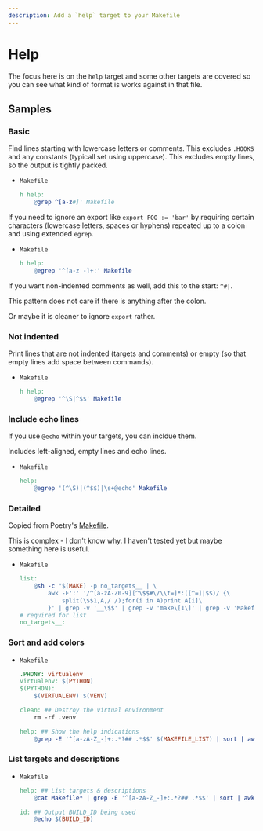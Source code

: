 ```yaml
---
description: Add a `help` target to your Makefile
---
```

# Help

The focus here is on the `help` target and some other targets are covered so you can see what kind of format is works against in that file.


## Samples

### Basic

Find lines starting with lowercase letters or comments. This excludes `.HOOKS` and any constants (typicall set using uppercase). This excludes empty lines, so the output is tightly packed.

- `Makefile`
	```mk
	h help:
		@grep ^[a-z#]' Makefile
	```

If you need to ignore an export like `export FOO := 'bar'` by requiring certain characters (lowercase letters, spaces or hyphens) repeated up to a colon and using extended `egrep`.

- `Makefile`
	```mk
	h help:
		@egrep '^[a-z -]+:' Makefile
	```

If you want non-indented comments as well, add this to the start: `^#|`.

This pattern does not care if there is anything after the colon.

Or maybe it is cleaner to ignore `export` rather.

### Not indented

Print lines that are not indented (targets and comments) or empty (so that empty lines add space between commands).

- `Makefile`
	```mk
	h help:
		@egrep '^\S|^$$' Makefile
	```

### Include echo lines

If you use `@echo` within your targets, you can incldue them.

Includes left-aligned, empty lines and echo lines.

- `Makefile`
	```mk
	help:
		@egrep '(^\S)|(^$$)|\s+@echo' Makefile
	```

### Detailed

Copied from Poetry's [Makefile](https://github.com/python-poetry/poetry/blob/master/Makefile).

This is complex - I don't know why. I haven't tested yet but maybe something here is useful.

- `Makefile`
	```makefile
	list:
		@sh -c "$(MAKE) -p no_targets__ | \
			awk -F':' '/^[a-zA-Z0-9][^\$$#\/\\t=]*:([^=]|$$)/ {\
				split(\$$1,A,/ /);for(i in A)print A[i]\
			}' | grep -v '__\$$' | grep -v 'make\[1\]' | grep -v 'Makefile' | sort"
	# required for list
	no_targets__:

	```

### Sort and add colors

- `Makefile`
	```mk
	.PHONY: virtualenv
	virtualenv: $(PYTHON)
	$(PYTHON):
		$(VIRTUALENV) $(VENV)

	clean: ## Destroy the virtual environment
		rm -rf .venv

	help: ## Show the help indications
		@grep -E '^[a-zA-Z_-]+:.*?## .*$$' $(MAKEFILE_LIST) | sort | awk 'BEGIN {FS = ":.*?## "}; {printf "\033[36m%-30s\033[0m %s\n", $$1, $$2}'
	```


### List targets and descriptions

- `Makefile`
	```mk
	help: ## List targets & descriptions
		@cat Makefile* | grep -E '^[a-zA-Z_-]+:.*?## .*$$' | sort | awk 'BEGIN {FS = ":.*?## "}; {printf "\033[36m%-30s\033[0m %s\n", $$1, $$2}'

	id: ## Output BUILD_ID being used
		@echo $(BUILD_ID)
	```
